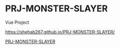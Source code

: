 # PRJ-MONSTER-SLAYER

Vue Project

 https://shehab267.github.io/PRJ-MONSTER-SLAYER/
 
 [PRJ-MONSTER-SLAYER](https://shehab267.github.io/PRJ-MONSTER-SLAYER/)
